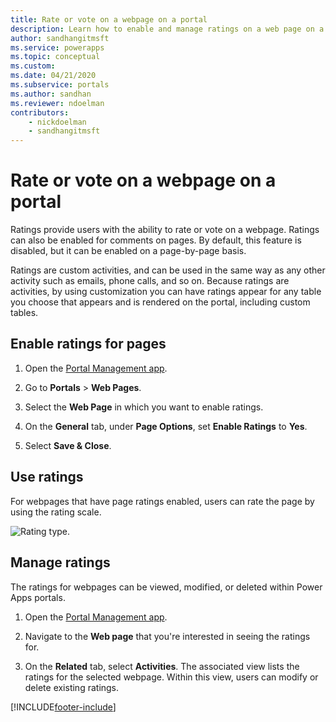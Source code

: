 ```yaml
---
title: Rate or vote on a webpage on a portal
description: Learn how to enable and manage ratings on a web page on a portal.
author: sandhangitmsft
ms.service: powerapps
ms.topic: conceptual
ms.custom: 
ms.date: 04/21/2020
ms.subservice: portals
ms.author: sandhan
ms.reviewer: ndoelman
contributors:
    - nickdoelman
    - sandhangitmsft
---
```


# Rate or vote on a webpage on a portal

Ratings provide users with the ability to rate or vote on a webpage. Ratings can also be enabled for comments on pages. By default, this feature is disabled, but it can be enabled on a page-by-page basis.

Ratings are custom activities, and can be used in the same way as any other activity such as emails, phone calls, and so on. Because ratings are activities, by using customization you can have ratings appear for any table you choose that appears and is rendered on the portal, including custom tables.

## Enable ratings for pages

1. Open the [Portal Management app](configure-portal.md).

2. Go to **Portals** > **Web Pages**.

3. Select the **Web Page** in which you want to enable ratings.

4. On the **General** tab, under **Page Options**, set **Enable Ratings** to **Yes**.

5. Select **Save & Close**.

## Use ratings

For webpages that have page ratings enabled, users can rate the page by using the rating scale.

![Rating type.](../media/rating-type.png "Rating type")  

## Manage ratings

The ratings for webpages can be viewed, modified, or deleted within Power Apps portals.

1. Open the [Portal Management app](configure-portal.md).

2. Navigate to the **Web page** that you're interested in seeing the ratings for.

3. On the **Related** tab, select **Activities**. The associated view lists the ratings for the selected webpage. Within this view, users can modify or delete existing ratings.


[!INCLUDE[footer-include](../../../includes/footer-banner.md)]